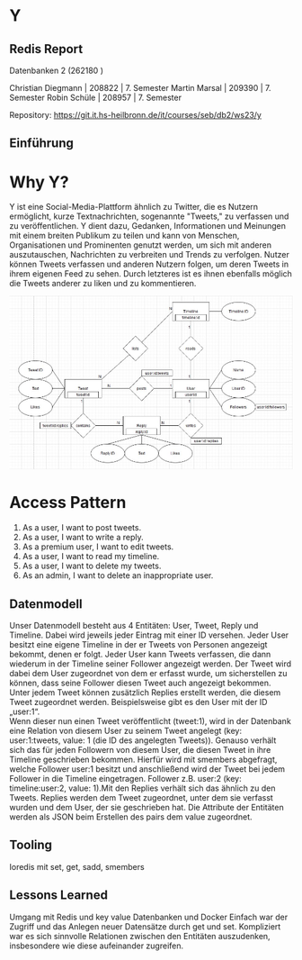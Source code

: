 # Y

## Redis Report

Datenbanken 2 (262180 )

Christian Diegmann | 208822 | 7. Semester
Martin Marsal | 209390 | 7. Semester
Robin Schüle | 208957 | 7. Semester

Repository: https://git.it.hs-heilbronn.de/it/courses/seb/db2/ws23/y


## Einführung

# Why Y?
Y ist eine Social-Media-Plattform ähnlich zu Twitter, die es Nutzern ermöglicht, kurze Textnachrichten, sogenannte "Tweets," zu verfassen und zu veröffentlichen. 
Y dient dazu, Gedanken, Informationen und Meinungen mit einem breiten Publikum zu teilen und kann von Menschen, Organisationen und Prominenten genutzt werden, 
um sich mit anderen auszutauschen, Nachrichten zu verbreiten und Trends zu verfolgen. 
Nutzer können Tweets verfassen und anderen Nutzern folgen, um deren Tweets in ihrem eigenen Feed zu sehen. 
Durch letzteres ist es ihnen ebenfalls möglich die Tweets anderer zu liken und zu kommentieren. 

![ER-Diagramm](media/er-diagram.jpg)

# Access Pattern
1.	As a user, I want to post tweets.
2.	As a user, I want to write a reply.
3.	As a premium user, I want to edit tweets.
4.	As a user, I want to read my timeline.
5.	As a user, I want to delete my tweets.
6.	As an admin, I want to delete an inappropriate user.

## Datenmodell

Unser Datenmodell besteht aus 4 Entitäten: User, Tweet, Reply und Timeline. Dabei wird jeweils jeder Eintrag mit einer ID versehen. 
Jeder User besitzt eine eigene Timeline in der er Tweets von Personen angezeigt bekommt, denen er folgt. Jeder User kann Tweets verfassen, die dann wiederum in der Timeline seiner Follower angezeigt werden. 
Der Tweet wird dabei dem User zugeordnet von dem er erfasst wurde, um sicherstellen zu können, dass seine Follower diesen Tweet auch angezeigt bekommen. 
Unter jedem Tweet können zusätzlich Replies erstellt werden, die diesem Tweet zugeordnet werden.
Beispielsweise gibt es den User mit der ID „user:1“.  
Wenn dieser nun einen Tweet veröffentlicht (tweet:1), wird in der Datenbank eine Relation von diesem User zu seinem Tweet angelegt (key: user:1:tweets, value: 1 (die ID des angelegten Tweets)). 
Genauso verhält sich das für jeden Followern von diesem User, die diesen Tweet in ihre Timeline geschrieben bekommen. 
Hierfür wird mit smembers abgefragt, welche Follower user:1 besitzt und anschließend wird der Tweet bei jedem Follower in die Timeline eingetragen. 
Follower z.B. user:2 (key: timeline:user:2, value: 1).Mit den Replies verhält sich das ähnlich zu den Tweets. Replies werden dem Tweet zugeordnet, unter dem sie verfasst wurden und dem User, der sie geschrieben hat. 
Die Attribute der Entitäten werden als JSON beim Erstellen des pairs dem value zugeordnet.

## Tooling

Ioredis mit set, get, sadd, smembers

## Lessons Learned

Umgang mit Redis und key value Datenbanken und Docker
Einfach war der Zugriff und das Anlegen neuer Datensätze durch get und set. Kompliziert war es sich sinnvolle Relationen zwischen den Entitäten auszudenken, insbesondere wie diese aufeinander zugreifen.
